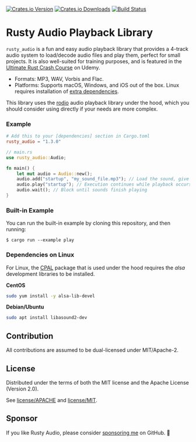 [![Crates.io Version](https://img.shields.io/crates/v/rusty_audio.svg)](https://crates.io/crates/rusty_audio)
[![Crates.io Downloads](https://img.shields.io/crates/d/rusty_audio.svg)](https://crates.io/crates/rusty_audio)
[![Build Status](https://github.com/cleancut/rusty_audio/workflows/CI/badge.svg)](https://github.com/cleancut/rusty_audio/actions)


# Rusty Audio Playback Library

`rusty_audio` is a fun and easy audio playback library that provides a 4-track audio system to
load/decode audio files and play them, perfect for small projects.  It is also well-suited for
training purposes, and is featured in the [Ultimate Rust Crash Course] on Udemy.

- Formats: MP3, WAV, Vorbis and Flac.
- Platforms: Supports macOS, Windows, and iOS out of the box. Linux requires installation of
  [extra dependencies](#dependencies-on-linux).

This library uses the [rodio] audio playback library under the hood, which you should
consider using directly if your needs are more complex.

### Example

```toml
# Add this to your [dependencies] section in Cargo.toml
rusty_audio = "1.3.0"
```

```rust
// main.rs
use rusty_audio::Audio;

fn main() {
    let mut audio = Audio::new();
    audio.add("startup", "my_sound_file.mp3"); // Load the sound, give it a name
    audio.play("startup"); // Execution continues while playback occurs in another thread.
    audio.wait(); // Block until sounds finish playing
}
```

### Built-in Example

You can run the built-in example by cloning this repository, and then running:

```shell
$ cargo run --example play
```

### Dependencies on Linux

For Linux, the [CPAL] package that is used under the hood
requires the *alsa* development libraries to be installed.

**CentOS**

```bash
sudo yum install -y alsa-lib-devel
```

**Debian/Ubuntu**

```bash
sudo apt install libasound2-dev
```

## Contribution

All contributions are assumed to be dual-licensed under MIT/Apache-2.

## License

Distributed under the terms of both the MIT license and the Apache License (Version 2.0).

See [license/APACHE](license/APACHE) and [license/MIT](license/MIT).

## Sponsor

If you like Rusty Audio, please consider [sponsoring me] on GitHub. 💖

[CPAL]: https://github.com/RustAudio/cpal
[rodio]: https://github.com/RustAudio/rodio
[sponsoring me]: https://github.com/sponsors/CleanCut
[Ultimate Rust Crash Course]: https://agileperception.com/ultimate_rust_crash_course
